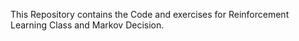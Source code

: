 This Repository contains the Code and exercises for Reinforcement Learning Class and Markov Decision. 